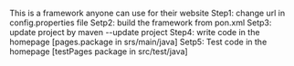 This is a framework anyone can use for their website
Step1: change url in config.properties file
Setp2: build the framework from pon.xml
Setp3: update project by maven --update project
Step4: write code in the homepage [pages.package in srs/main/java]
Setp5: Test code in the homepage [testPages package in src/test/java]      
